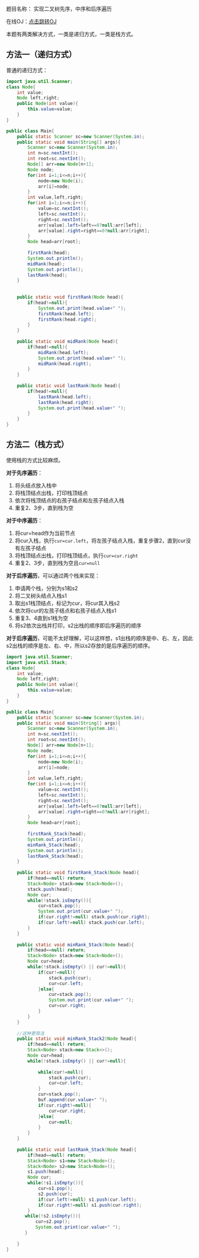 题目名称： 实现二叉树先序，中序和后序遍历

在线OJ：[点击跳转OJ](https://www.nowcoder.com/practice/566f7f9d68c24691aa5abd8abefa798c?tpId=101&tqId=33229&rp=1&ru=%2Fta%2Fprogrammer-code-interview-guide&qru=%2Fta%2Fprogrammer-code-interview-guide%2Fquestion-ranking&tab=answerKey)



本题有两类解决方式，一类是递归方式，一类是栈方式。

## 方法一（递归方式）

普通的递归方式：

```java
import java.util.Scanner;
class Node{
	int value;
	Node left,right;
	public Node(int value){
		this.value=value;
	}
}

public class Main{
    public static Scanner sc=new Scanner(System.in);
    public static void main(String[] args){
		Scanner sc=new Scanner(System.in);
		int n=sc.nextInt();
		int root=sc.nextInt();
		Node[] arr=new Node[n+1];
		Node node;
		for(int i=1;i<=n;i++){
			node=new Node(i);
			arr[i]=node;
		}
		int value,left,right;
		for(int i=1;i<=n;i++){
			value=sc.nextInt();
			left=sc.nextInt();
			right=sc.nextInt();
			arr[value].left=left==0?null:arr[left];
			arr[value].right=right==0?null:arr[right];
		}
		Node head=arr[root];
        
        firstRank(head);
        System.out.println();
        midRank(head);
        System.out.println();
        lastRank(head);
    }
    
    
    public static void firstRank(Node head){
        if(head!=null){
            System.out.print(head.value+" ");
            firstRank(head.left);
            firstRank(head.right);
        }
    }
    
    public static void midRank(Node head){
        if(head!=null){
            midRank(head.left);
            System.out.print(head.value+" ");
            midRank(head.right);
        }
    }
    
    public static void lastRank(Node head){
        if(head!=null){
            lastRank(head.left);
            lastRank(head.right);
            System.out.print(head.value+" ");
        }
    }    
}
```



## 方法二（栈方式）

使用栈的方式比较麻烦。

**对于先序遍历**：

1. 将头结点放入栈中
2. 将栈顶结点出栈，打印栈顶结点
3. 依次将栈顶结点的右孩子结点和左孩子结点入栈
4. 重复2、3步，直到栈为空



**对于中序遍历**：

1. 将cur=head作为当前节点
2. 将cur入栈，执行`cur=cur.left`，将左孩子结点入栈，重复步骤2，直到cur没有左孩子结点
3. 将栈顶结点出栈，打印栈顶结点，执行`cur=cur.right`
4. 重复2、3步，直到栈为空且`cur=null`



**对于后序遍历**，可以通过两个栈来实现：

1. 申请两个栈，分别为s1和s2
2. 将二叉树头结点入栈s1
3. 取出s1栈顶结点，标记为cur，将cur其入栈s2
4. 依次将cur的左孩子结点和右孩子结点入栈s1
5. 重复3、4直到s1栈为空
6. 将s2依次出栈并打印，s2出栈的顺序即后序遍历的顺序

**对于后序遍历**，可能不太好理解，可以这样想，s1出栈的顺序是中、右、左，因此s2出栈的顺序是左、右、中，所以s2存放的是后序遍历的顺序。





```java
import java.util.Scanner;
import java.util.Stack;
class Node{
	int value;
	Node left,right;
	public Node(int value){
		this.value=value;
	}
}

public class Main{
    public static Scanner sc=new Scanner(System.in);
    public static void main(String[] args){
		Scanner sc=new Scanner(System.in);
		int n=sc.nextInt();
        int root=sc.nextInt();
        Node[] arr=new Node[n+1];
		Node node;
		for(int i=1;i<=n;i++){
			node=new Node(i);
			arr[i]=node;
		}
		int value,left,right;
		for(int i=1;i<=n;i++){
			value=sc.nextInt();
			left=sc.nextInt();
			right=sc.nextInt();
			arr[value].left=left==0?null:arr[left];
			arr[value].right=right==0?null:arr[right];
		}
		Node head=arr[root];
        
        firstRank_Stack(head);
        System.out.println();
        minRank_Stack(head);
        System.out.println();
        lastRank_Stack(head);
    }
    
    public static void firstRank_Stack(Node head){
        if(head==null) return;
        Stack<Node> stack=new Stack<Node>();
        stack.push(head);
        Node cur;
        while(!stack.isEmpty()){
            cur=stack.pop();
            System.out.print(cur.value+" ");
            if(cur.right!=null) stack.push(cur.right);
            if(cur.left!=null) stack.push(cur.left);
        }
    }
    
    public static void minRank_Stack(Node head){
        if(head==null) return;
        Stack<Node> stack=new Stack<Node>();
        Node cur=head;
        while(!stack.isEmpty() || cur!=null){
            if(cur!=null){
                stack.push(cur);
                cur=cur.left;
            }else{
                cur=stack.pop();
                System.out.print(cur.value+" ");
                cur=cur.right;
            }
        }
    }
    
    //这种更简洁
    public static void minRank_Stack2(Node head){
        if(head==null) return;
        Stack<Node> stack=new Stack<>();
        Node cur=head;
        while(!stack.isEmpty() || cur!=null){
            
            while(cur!=null){
                stack.push(cur);
                cur=cur.left;
            }
            cur=stack.pop();
            buf.append(cur.value+" ");
            if(cur.right!=null){
                cur=cur.right;
            }else{
                cur=null;
            }
        }
    }    
    
    public static void lastRank_Stack(Node head){
        if(head==null) return;
        Stack<Node> s1=new Stack<Node>();
        Stack<Node> s2=new Stack<Node>();
        s1.push(head);
        Node cur;
        while(!s1.isEmpty()){
            cur=s1.pop();
            s2.push(cur);
            if(cur.left!=null) s1.push(cur.left);
            if(cur.right!=null) s1.push(cur.right);
        }
       while(!s2.isEmpty()){
           cur=s2.pop();
           System.out.print(cur.value+" ");
       }
        
    }
}
```

